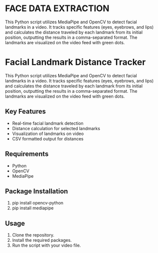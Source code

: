 # FACE DATA EXTRACTION
This Python script utilizes MediaPipe and OpenCV to detect facial landmarks in a video. It tracks specific features (eyes, eyebrows, and lips) and calculates the distance traveled by each landmark from its initial position, outputting the results in a comma-separated format. The landmarks are visualized on the video feed with green dots.

# Facial Landmark Distance Tracker

This Python script utilizes MediaPipe and OpenCV to detect facial landmarks in a video. It tracks specific features (eyes, eyebrows, and lips) and calculates the distance traveled by each landmark from its initial position, outputting the results in a comma-separated format. The landmarks are visualized on the video feed with green dots.

## Key Features
- Real-time facial landmark detection
- Distance calculation for selected landmarks
- Visualization of landmarks on video
- CSV formatted output for distances

## Requirements
- Python
- OpenCV
- MediaPipe

## Package Installation
1. pip install opencv-python
2. pip install mediapipe

## Usage
1. Clone the repository.
2. Install the required packages.
3. Run the script with your video file.

